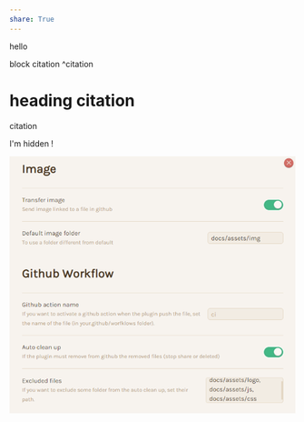 ```yaml
---
share: True
---
```

hello

block citation ^citation

# heading citation
citation

I'm hidden !

![](docs/assets/img/obs2mk-2.png)